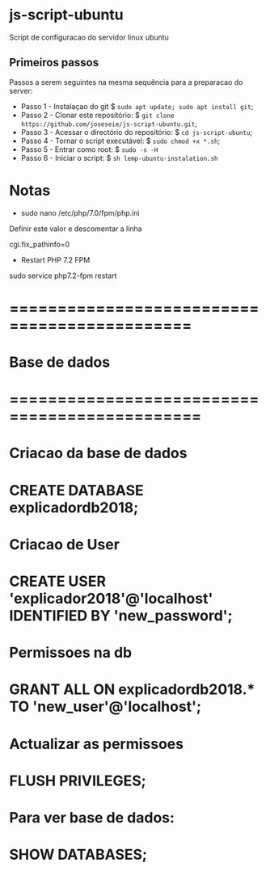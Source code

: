 # js-script-ubuntu
Script de configuracao do servidor linux ubuntu

## Primeiros passos

Passos a serem seguintes na mesma sequência para a preparacao do server:

* Passo 1 - Instalaçao do git
$ `sudo apt update; sudo apt install git`;
* Passo 2 - Clonar este repositório:
$ `git clone https://github.com/joseseie/js-script-ubuntu.git`;
* Passo 3 - Acessar o directório do repositório:
$ `cd js-script-ubuntu`;
* Passo 4 - Tornar o script executável:
$ `sudo chmod +x *.sh`;
* Passo 5 - Entrar como root:
$ `sudo -s -H`
* Passo 6 - Iniciar o script:
$ `sh lemp-ubuntu-instalation.sh`


#  Notas

* sudo nano /etc/php/7.0/fpm/php.ini

Definir este valor e descomentar a linha
	

cgi.fix_pathinfo=0

* Restart PHP 7.2 FPM

sudo service php7.2-fpm restart

#  =============================================
#  Base de dados
# ==============================================
#
# Criacao da base de dados
# CREATE DATABASE explicadordb2018;
# Criacao de User
# CREATE USER 'explicador2018'@'localhost' IDENTIFIED BY 'new_password';

# Permissoes na db
# GRANT ALL ON explicadordb2018.* TO 'new_user'@'localhost';

# Actualizar as permissoes
# FLUSH PRIVILEGES;
#
# Para ver base de dados:
# SHOW DATABASES;

